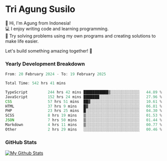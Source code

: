 # Tri Agung Susilo

👋 Hi, I'm Agung from Indonesia!<br>
💻 I enjoy writing code and learning programming.<br>
🧠 Try solving problems using my own programs and creating solutions to make life easier.

Let's build something amazing together! 🚀

### Yearly Development Breakdown

<!--START_SECTION:waka-->

```TypeScript JavaScript PHP
From: 20 February 2024 - To: 19 February 2025

Total Time: 542 hrs 41 mins

TypeScript         244 hrs 42 mins ███████████▒░░░░░░░░░░░░░   44.89 %
JavaScript         152 hrs 24 mins ███████░░░░░░░░░░░░░░░░░░   27.96 %
CSS                57 hrs 51 mins  ██▓░░░░░░░░░░░░░░░░░░░░░░   10.61 %
HTML               37 hrs 9 mins   █▓░░░░░░░░░░░░░░░░░░░░░░░   06.81 %
PHP                23 hrs 25 mins  █░░░░░░░░░░░░░░░░░░░░░░░░   04.30 %
SCSS               8 hrs 19 mins   ▒░░░░░░░░░░░░░░░░░░░░░░░░   01.53 %
JSON               7 hrs 50 mins   ▒░░░░░░░░░░░░░░░░░░░░░░░░   01.44 %
Markdown           4 hrs 11 mins   ▒░░░░░░░░░░░░░░░░░░░░░░░░   00.77 %
Other              2 hrs 29 mins   ░░░░░░░░░░░░░░░░░░░░░░░░░   00.46 %
```

<!--END_SECTION:waka-->

### GitHub Stats

[![My Github Stats](https://github-readme-stats.vercel.app/api?username=triagung128&show_icons=true&hide=contribs,issues&count_private=true&theme=tokyonight)](https://github.com/triagung128)

<!-- [![Top Langs](https://github-readme-stats.vercel.app/api/top-langs/?username=triagung128&layout=compact)](https://github.com/triagung128) -->
